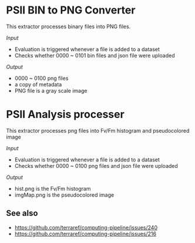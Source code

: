 # PSII BIN to PNG Converter

This extractor processes binary files into PNG files. 

_Input_

  - Evaluation is triggered whenever a file is added to a dataset
  - Checks whether 0000 ~ 0101 bin files and json file were uploaded
    
_Output_

  - 0000 ~ 0100 png files 
  - a copy of metadata
  - PNG file is a gray scale image


# PSII Analysis processer

This extractor processes png files into Fv/Fm histogram and pseudocolored image

_Input_

  - Evaluation is triggered whenever a file is added to a dataset
  - Checks whether 0000 ~ 0100 png files and json file were uploaded
  
_Output_

  - hist.png is the Fv/Fm histogram
  - imgMap.png is the pseudocolored image

## See also 

* https://github.com/terraref/computing-pipeline/issues/240
* https://github.com/terraref/computing-pipeline/issues/216
